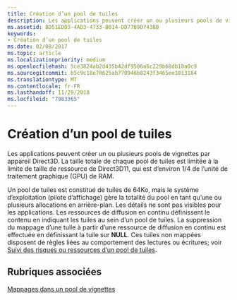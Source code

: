 ```yaml
---
title: Création d’un pool de tuiles
description: Les applications peuvent créer un ou plusieurs pools de vignettes par appareil Direct3D. La taille totale de chaque pool de tuiles est limitée à la limite de taille de ressource de Direct3D11, qui est d’environ 1/4 de l’unité de traitement graphique (GPU) de RAM.
ms.assetid: BD51EDD3-4AD3-4733-B014-DD77B9D743BB
keywords:
- Création d’un pool de tuiles
ms.date: 02/08/2017
ms.topic: article
ms.localizationpriority: medium
ms.openlocfilehash: 5ce3824ab2d435b42df9586a6c229b68db10a0c9
ms.sourcegitcommit: b5c9c18e70625ab770946b8243f3465ee1013184
ms.translationtype: MT
ms.contentlocale: fr-FR
ms.lasthandoff: 11/29/2018
ms.locfileid: "7983365"
---
```

# <a name="tile-pool-creation"></a>Création d’un pool de tuiles


Les applications peuvent créer un ou plusieurs pools de vignettes par appareil Direct3D. La taille totale de chaque pool de tuiles est limitée à la limite de taille de ressource de Direct3D11, qui est d’environ 1/4 de l’unité de traitement graphique (GPU) de RAM.

Un pool de tuiles est constitué de tuiles de 64Ko, mais le système d’exploitation (pilote d’affichage) gère la totalité du pool en tant qu’une ou plusieurs allocations en arrière-plan. Les détails ne sont pas visibles pour les applications. Les ressources de diffusion en continu définissent le contenu en indiquant les tuiles au sein d’un pool de tuiles. La suppression du mappage d’une tuile à partir d’une ressource de diffusion en continu est effectuée en définissant la tuile sur **NULL**. Ces tuiles non mappées disposent de règles liées au comportement des lectures ou écritures; voir [Suivi des risques ou ressources d’un pool de tuiles](hazard-tracking-versus-tile-pool-resources.md).

## <a name="span-idrelated-topicsspanrelated-topics"></a><span id="related-topics"></span>Rubriques associées


[Mappages dans un pool de vignettes](mappings-are-into-a-tile-pool.md)

 

 




